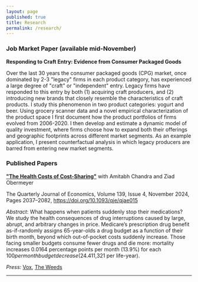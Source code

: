 ```yaml
---
layout: page
published: true
title: Research
permalink: /research/
---
```


### Job Market Paper (available mid-November)

**Responding to Craft Entry: Evidence from Consumer Packaged Goods**

Over the last 30 years the consumer packaged goods (CPG) market, once dominated by 2-3 "legacy" firms in each product category, has experienced a large degree of "craft" or "independent" entry. Legacy firms have responded to this entry by both (1) acquiring craft producers, and (2) introducing new brands that closely resemble the characteristics of craft products. I study this phenomenon in two product categories: yogurt and beer. Using grocery scanner data and a novel empirical characterization of the product space I first document how the product portfolios of firms evolved from 2006-2020. I then develop and estimate a dynamic model of quality investment, where firms choose how to expand both their offerings and geographic footprints across different market segments. As an example application, I present counterfactual analysis in which legacy producers are barred from entering new market segments.

### Published Papers

**["The Health Costs of Cost-Sharing"](https://www.nber.org/system/files/working_papers/w28439/w28439.pdf)** with Amitabh Chandra and Ziad Obermeyer

The Quarterly Journal of Economics, Volume 139, Issue 4, November 2024, Pages 2037–2082, https://doi.org/10.1093/qje/qjae015


*Abstract*: What happens when patients suddenly stop their medications? We study the health consequences of drug interruptions caused by large, abrupt, and arbitrary changes in price. Medicare’s prescription drug benefit as-if-randomly assigns 65-year-olds a drug budget as a function of their birth month, beyond which out-of-pocket costs suddenly increase. Those facing smaller budgets consume fewer drugs and die more: mortality increases 0.0164 percentage points per month (13.9%) for each $100 per month budget decrease (24.4%). This estimate is robust to a range of falsification checks and lies in the 97.8th percentile of 544 placebo estimates from similar populations that lack the same idiosyncratic budget policy. Several facts help make sense of this large effect. First, patients stop taking drugs that are both high value and suspected to cause life-threatening withdrawal syndromes when stopped. Second, using machine learning, we identify patients at the highest risk of drug-preventable adverse events. Contrary to the predictions of standard economic models, high-risk patients (e.g., those most likely to have a heart attack) cut back more than low-risk patients on exactly those drugs that would benefit them the most (e.g., statins). Finally, patients appear unaware of these risks. In a survey of 65-year-olds, only one-third believe that stopping their drugs for up to a month could have any serious consequences. We conclude that far from curbing waste, cost sharing is itself highly inefficient, resulting in missed opportunities to buy health at very low cost ($11,321 per life-year).

*Press:* [Vox](https://www.vox.com/policy-and-politics/22276166/us-health-insurance-out-of-pocket-costs-research), [The Weeds](https://podcasts.google.com/feed/aHR0cHM6Ly9mZWVkcy5tZWdhcGhvbmUuZm0vdGhld2VlZHM/episode/NTI5ZGQ2MDItMGQ1Yi0xMWViLWJjYjktNGIwODYyZTE4Nzdm?sa=X&ved=0CAUQkfYCahcKEwiQ57abtLzvAhUAAAAAHQAAAAAQAg)

---


